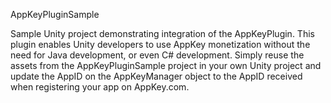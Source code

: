 AppKeyPluginSample

Sample Unity project demonstrating integration of the AppKeyPlugin.  This plugin enables Unity developers to use AppKey monetization without the need for Java development, or even C# development.  Simply reuse the assets from the AppKeyPluginSample project in your own Unity project and update the AppID on the AppKeyManager object to the AppID  received when registering your app on AppKey.com.